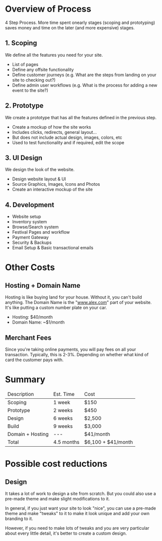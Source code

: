 # Overview of Process

4 Step Process. More time spent onearly stages (scoping and prototyping) saves money and time on the later (and more expensive) stages.

## 1. Scoping

We define all the features you need for your site.

* List of pages
* Define any offsite functionality
* Define customer journeys (e.g. What are the steps from landing on your site to checking out?)
* Define admin user workflows (e.g. What is the process for adding a new event to the site?)

## 2. Prototype

We create a prototype that has all the features defined in the previous step.

* Create a mockup of how the site works
* Includes clicks, redirects, general layout...
* But does not include actual design, images, colors, etc
* Used to test functionality and if required, edit the scope

## 3. UI Design 

We design the look of the website.

* Design website layout & UI
* Source Graphics, Images, Icons and Photos
* Create an interactive mockup of the site

## 4. Development

* Website setup
* Inventory system
* Browse/Search system
* Festival Pages and workflow
* Payment Gateway
* Security & Backups
* Email Setup & Basic transactional emails

# Other Costs

## Hosting + Domain Name

Hosting is like buying land for your house. Without it, you can't build anything. The Domain Name is the "www.alex.com" part of your website. It's like putting a custom number plate on your car.

* Hosting: $40/month
* Domain Name: ~$1/month

## Merchant Fees

Since you're taking online payments, you will pay fees on all your transaction. Typically, this is 2-3%. Depending on whether what kind of card the customer pays with.

# Summary

<table>
  <thead>
    <tr>
      <td>Description</td>
      <td>Est. Time</td>
      <td>Cost</td>
    </tr>
  </thead>
  <tbody>
    <tr>
      <td>Scoping</td>
      <td>1 week</td>
      <td>$150</td>
    </tr>
    <tr>
      <td>Prototype</td>
      <td>2 weeks</td>
      <td>$450</td>
    </tr>
    <tr>
      <td>Design</td>
      <td>6 weeks</td>
      <td>$2,500</td>
    </tr>
    <tr>
      <td>Build</td>
      <td>9 weeks</td>
      <td>$3,000</td>
    </tr>
    <tr>
      <td>Domain + Hosting</td>
      <td>---</td>
      <td>$41/month</td>
    </tr>
    <tr>
      <td>Total</td>
      <td>4.5 months</td>
      <td>$6,100 + $41/month</td>
    </tr>
  </tobdy>
</table>

# Possible cost reductions

## Design

It takes a lot of work to design a site from scratch. But you could also use a pre-made theme and make slight modifications to it.

In general, if you just want your site to look "nice", you can use a pre-made theme and make "tweaks" to it to make it look unique and add your own branding to it. 

However, if you need to make lots of tweaks and you are very particular about every little detail, it's better to create a custom design.
